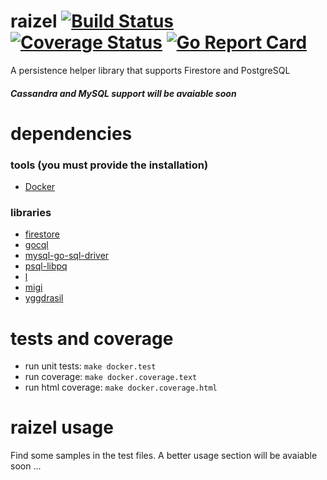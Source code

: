 # raizel [![Build Status](https://travis-ci.org/rjansen/raizel.svg?branch=master)](https://travis-ci.org/rjansen/raizel) [![Coverage Status](https://codecov.io/gh/rjansen/raizel/branch/master/graph/badge.svg)](https://codecov.io/gh/rjansen/raizel) [![Go Report Card](https://goreportcard.com/badge/github.com/rjansen/raizel)](https://goreportcard.com/report/github.com/rjansen/raizel)

A persistence helper library that supports Firestore and PostgreSQL

##### Cassandra and MySQL support will be avaiable soon

# dependencies
### tools (you must provide the installation)
- [Docker](https://www.docker.com/)

### libraries
- [firestore](https://godoc.org/cloud.google.com/go/firestore)
- [gocql](https://github.com/gocql/gocql)
- [mysql-go-sql-driver](https://github.com/go-sql-driver/mysql)
- [psql-libpq](https://github.com/lib/pq)
- [l](https://github.com/rjansen/l)
- [migi](https://github.com/rjansen/migi)
- [yggdrasil](https://github.com/rjansen/yggdrasil)

# tests and coverage
- run unit tests: `make docker.test`
- run coverage: `make docker.coverage.text`
- run html coverage: `make docker.coverage.html`

# raizel usage
Find some samples in the test files. A better usage section will be avaiable soon ...
